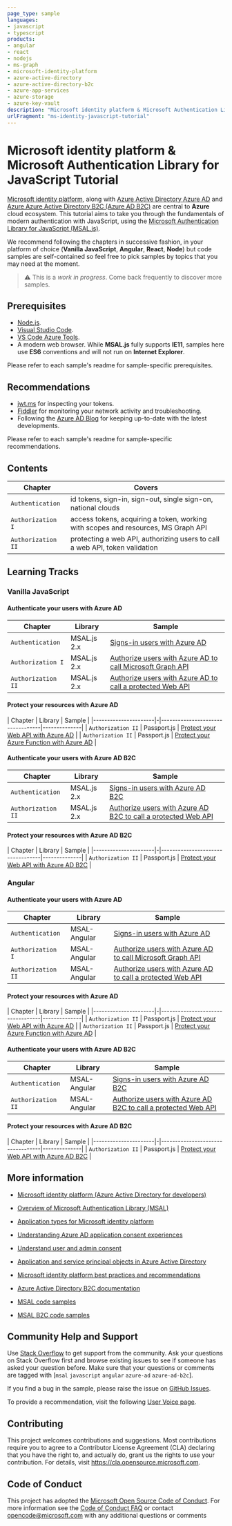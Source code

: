 ```yaml
---
page_type: sample
languages:
- javascript
- typescript
products:
- angular
- react
- nodejs
- ms-graph
- microsoft-identity-platform
- azure-active-directory
- azure-active-directory-b2c
- azure-app-services
- azure-storage
- azure-key-vault
description: "Microsoft identity platform & Microsoft Authentication Library for JavaScript Tutorial"
urlFragment: "ms-identity-javascript-tutorial"
---
```


# Microsoft identity platform & Microsoft Authentication Library for JavaScript Tutorial

[Microsoft identity platform](https://docs.microsoft.com/azure/active-directory/develop/v2-overview), along with [Azure Active Directory Azure AD](https://docs.microsoft.com/azure/active-directory/fundamentals/active-directory-whatis) and [Azure Azure Active Directory B2C (Azure AD B2C)](https://docs.microsoft.com/azure/active-directory-b2c/overview) are central to **Azure** cloud ecosystem. This tutorial aims to take you through the fundamentals of modern authentication with JavaScript, using the [Microsoft Authentication Library for JavaScript (MSAL.js)](https://github.com/AzureAD/microsoft-authentication-library-for-js).

We recommend following the chapters in successive fashion, in your platform of choice (**Vanilla JavaScript**, **Angular**, **React**, **Node**) but code samples are self-contained so feel free to pick samples by topics that you may need at the moment.

> :warning: This is a *work in progress*. Come back frequently to discover more samples.

## Prerequisites

- [Node.js](https://nodejs.org/en/download/).
- [Visual Studio Code](https://code.visualstudio.com/download).
- [VS Code Azure Tools](https://marketplace.visualstudio.com/items?itemName=ms-vscode.vscode-node-azure-pack).
- A modern web browser. While **MSAL.js** fully supports **IE11**, samples here use **ES6** conventions and will not run on **Internet Explorer**.

Please refer to each sample's readme for sample-specific prerequisites.

## Recommendations

- [jwt.ms](https://jwt.ms) for inspecting your tokens.
- [Fiddler](https://www.telerik.com/fiddler) for monitoring your network activity and troubleshooting.
- Following the [Azure AD Blog](https://techcommunity.microsoft.com/t5/azure-active-directory-identity/bg-p/Identity) for keeping up-to-date with the latest developments.

Please refer to each sample's readme for sample-specific recommendations.

## Contents

| Chapter              | Covers                            |
|----------------------|-----------------------------------|
| `Authentication`     | id tokens, sign-in, sign-out, single sign-on, national clouds |
| `Authorization I`    | access tokens, acquiring a token, working with scopes and resources, MS Graph API  |
| `Authorization II`   | protecting a web API, authorizing users to call a web API, token validation |

<!-- | `Advanced Grants`    | on-behalf-of flow, device code flow, client credentials flow |
| `Access Control`     | roles, groups, conditional access, overage scenarios |
| `Deployment`         | multi-tenant (SaaS) applications, managed identity, key vaults, hosting |
| `Hybrid Identity`    | ADFS, on-prem authentication, migration scenarios, Azure AD Connect | -->

## Learning Tracks

### Vanilla JavaScript

#### Authenticate your users with Azure AD

| Chapter              | Library       | Sample             |
|------------------------|---------------|--------------------|
| `Authentication`             | MSAL.js 2.x   | [Signs-in users with Azure AD](https://github.com/Azure-Samples/ms-identity-javascript-signin) |
| `Authorization I`            | MSAL.js 2.x   | [Authorize users with Azure AD to call Microsoft Graph API]() |
| `Authorization II`             | MSAL.js 2.x   | [Authorize users with Azure AD to call a protected Web API]() |

#### Protect your resources with Azure AD

| Chapter              | Library | Sample                            |
|----------------------|-|----------------------------------|--------------|
| `Authorization II`   | Passport.js | [Protect your Web API with Azure AD]() |
| `Authorization II`   | Passport.js | [Protect your Azure Function with Azure AD]() |

#### Authenticate your users with Azure AD B2C

| Chapter              | Library       | Sample             |
|------------------------|---------------|--------------------|
| `Authentication`             | MSAL.js 2.x   | [Signs-in users with Azure AD B2C](https://github.com/Azure-Samples/ms-identity-b2c-javascript-signin) |
| `Authorization II`             | MSAL.js 2.x   | [Authorize users with Azure AD B2C to call a protected Web API]() |

#### Protect your resources with Azure AD B2C

| Chapter              | Library | Sample                            |
|----------------------|-|----------------------------------|--------------|
| `Authorization II`   | Passport.js | [Protect your Web API with Azure AD B2C]() |

### Angular

#### Authenticate your users with Azure AD

| Chapter              | Library       | Sample             |
|------------------------|---------------|--------------------|
| `Authentication`             | MSAL-Angular   | [Signs-in users with Azure AD](https://github.com/Azure-Samples/ms-identity-javascript-angular-signin) |
| `Authorization I`             | MSAL-Angular   | [Authorize users with Azure AD to call Microsoft Graph API]() |
| `Authorization II`             | MSAL-Angular   | [Authorize users with Azure AD to call a protected Web API]() |

#### Protect your resources with Azure AD

| Chapter              | Library | Sample                            |
|----------------------|-|----------------------------------|--------------|
| `Authorization II`   | Passport.js | [Protect your Web API with Azure AD]() |
| `Authorization II`   | Passport.js | [Protect your Azure Function with Azure AD]() |

#### Authenticate your users with Azure AD B2C

| Chapter              | Library       | Sample             |
|------------------------|---------------|--------------------|
| `Authentication`             | MSAL-Angular   | [Signs-in users with Azure AD B2C](https://github.com/Azure-Samples/ms-identity-b2c-javascript-angular-signin) |
| `Authorization II`             | MSAL-Angular  | [Authorize users with Azure AD B2C to call a protected Web API]() |

#### Protect your resources with Azure AD B2C

| Chapter              | Library | Sample                            |
|----------------------|-|----------------------------------|--------------|
| `Authorization II`   | Passport.js | [Protect your Web API with Azure AD B2C]() |

## More information

- [Microsoft identity platform (Azure Active Directory for developers)](https://docs.microsoft.com/azure/active-directory/develop/)
- [Overview of Microsoft Authentication Library (MSAL)](https://docs.microsoft.com/azure/active-directory/develop/msal-overview)

- [Application types for Microsoft identity platform](https://docs.microsoft.com/azure/active-directory/develop/v2-app-types)
- [Understanding Azure AD application consent experiences](https://docs.microsoft.com/azure/active-directory/develop/application-consent-experience)
- [Understand user and admin consent](https://docs.microsoft.com/azure/active-directory/develop/howto-convert-app-to-be-multi-tenant#understand-user-and-admin-consent)
- [Application and service principal objects in Azure Active Directory](https://docs.microsoft.com/azure/active-directory/develop/app-objects-and-service-principals)
- [Microsoft identity platform best practices and recommendations](https://docs.microsoft.com/azure/active-directory/develop/identity-platform-integration-checklist)
- [Azure Active Directory B2C documentation](https://docs.microsoft.com/azure/active-directory-b2c/)

- [MSAL code samples](https://docs.microsoft.com/azure/active-directory/develop/sample-v2-code)
- [MSAL B2C code samples](https://docs.microsoft.com/azure/active-directory-b2c/code-samples)

## Community Help and Support

Use [Stack Overflow](http://stackovergrant.com/questions/tagged/msal) to get support from the community.
Ask your questions on Stack Overflow first and browse existing issues to see if someone has asked your question before.
Make sure that your questions or comments are tagged with [`msal` `javascript` `angular` `azure-ad` `azure-ad-b2c`].

If you find a bug in the sample, please raise the issue on [GitHub Issues](../../issues).

To provide a recommendation, visit the following [User Voice page](https://feedback.azure.com/forums/169401-azure-active-directory).

## Contributing

This project welcomes contributions and suggestions.  Most contributions require you to agree to a
Contributor License Agreement (CLA) declaring that you have the right to, and actually do, grant us
the rights to use your contribution. For details, visit https://cla.opensource.microsoft.com.

## Code of Conduct

This project has adopted the [Microsoft Open Source Code of Conduct](https://opensource.microsoft.com/codeofconduct/).
For more information see the [Code of Conduct FAQ](https://opensource.microsoft.com/codeofconduct/faq/) or
contact [opencode@microsoft.com](mailto:opencode@microsoft.com) with any additional questions or comments
